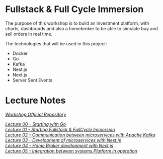 # Fullstack & Full Cycle Immersion

The purpose of this workshop is to build an investment platform, with charts, dashboards and also a homebroker to be able to simulate buy and sell orders in real time.

The technologies that will be used in this project:
  - Docker
  - Go
  - Kafka
  - Nest.js
  - Next.js
  - Server Sent Events

# Lecture Notes 

_[Workshop Official Repository](https://github.com/devfullcycle/imersao13)_

_[Lecture 00 - Starting with Go]()_ <br>
_[Lecture 01 - Starting Fullstack & FullCycle Immersion]()_ <br> 
_[Lecture 02 - Communication between microservices with Apache Kafka]()_ <br> 
_[Lecture 03 - Development of microservices with Nest.js]()_ <br>
_[Lecture 04 - Home Broker development with Next.js]()_ <br>
_[Lecture 05 - Integration between systems.Platform in operation]()_ <br>
